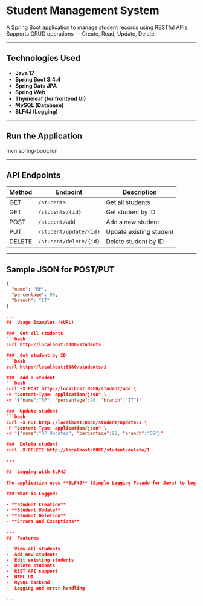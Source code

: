 # Student Management System

A Spring Boot application to manage student records using RESTful APIs.
Supports CRUD operations — Create, Read, Update, Delete.

---

## Technologies Used

- **Java 17**
- **Spring Boot 3.4.4**
- **Spring Data JPA**
- **Spring Web**
- **Thymeleaf (for frontend UI)**
- **MySQL (Database)**
- **SLF4J (Logging)**

---

## Run the Application
mvn spring-boot:run

---

## API Endpoints

| Method | Endpoint                   | Description               |
|--------|----------------------------|---------------------------|
| GET    | `/students`                | Get all students          |
| GET    | `/students/{id}`           | Get student by ID         |
| POST   | `/student/add`             | Add a new student         |
| PUT    | `/student/update/{id}`     | Update existing student   |
| DELETE | `/student/delete/{id}`     | Delete student by ID      |

---

##  Sample JSON for POST/PUT

```json
{
  "name": "RP",
  "percentage": 90,
  "branch": "IT"
}

---
##  Usage Examples (cURL)

###  Get all students
```bash
curl http://localhost:8080/students

###  Get student by ID
```bash
curl http://localhost:8080/students/1

###  Add a student
```bash
curl -X POST http://localhost:8080/student/add \
-H "Content-Type: application/json" \
-d '{"name":"RP", "percentage":90, "branch":"IT"}'

###  Update student
```bash
curl -X PUT http://localhost:8080/student/update/1 \
-H "Content-Type: application/json" \
-d '{"name":"RP Updated", "percentage":92, "branch":"CS"}'

###  Delete student
curl -X DELETE http://localhost:8080/student/delete/1

---

##  Logging with SLF4J

The application uses **SLF4J** (Simple Logging Facade for Java) to log key events and actions throughout the system. This helps in tracking application behavior and debugging issues efficiently.

### What is Logged?

- **Student Creation**
- **Student Update**
- **Student Deletion**
- **Errors and Exceptions**

---
##  Features

-  View all students  
-  Add new students  
-  Edit existing students  
-  Delete students  
-  REST API support  
-  HTML UI  
-  MySQL backend  
-  Logging and error handling  

---



